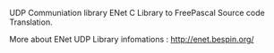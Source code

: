 UDP Communiation library ENet C Library to FreePascal Source code Translation.

More about ENet UDP Library infomations : http://enet.bespin.org/